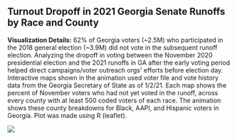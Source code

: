 ## Turnout Dropoff in 2021 Georgia Senate Runoffs by Race and County

**Visualization Details:** 62% of Georgia voters (~2.5M) who participated in the 2018 general election (~3.9M) did not vote in the subsequent runoff election. Analyzing the dropoff in voting between the November 2020 presidential election and the 2021 runoffs in GA after the early voting period helped direct campaigns/voter outreach orgs' efforts before election day. Interactive maps shown in the animation used voter file and vote history data from the Georgia Secretary of State as of 1/2/21. Each map shows the percent of November voters who had not yet voted in the runoff, across every county with at least 500 coded voters of each race. The animation shows these county breakdowns for Black, AAPI, and Hispanic voters in Georgia. Plot was made using R (leaflet).

<img src="images/ga_runoff_dropoff_race_1.2.21.gif?raw=true"/>
